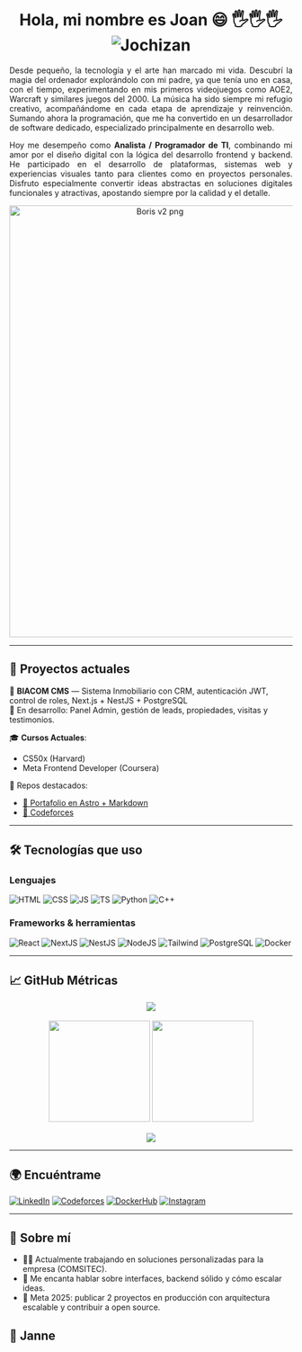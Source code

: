 <p align='center'>
  <h1 align='center'> Hola, mi nombre es Joan 😄 🖐️🖐️🖐️ <img src="https://komarev.com/ghpvc/?username=Jochizan&label=Profile%20views&color=129e00&style=plastic" alt="Jochizan"/></h1>
</p>

<p align='justify'>
Desde pequeño, la tecnología y el arte han marcado mi vida. Descubrí la magia del ordenador explorándolo con mi padre, ya que tenía uno en casa, con el tiempo, experimentando en mis primeros videojuegos como AOE2, Warcraft y similares juegos del 2000. La música ha sido siempre mi refugio creativo, acompañándome en cada etapa de aprendizaje y reinvención. Sumando ahora la programación, que me ha convertido en un desarrollador de software dedicado, especializado principalmente en desarrollo web.
</p>

<p align='justify'>
Hoy me desempeño como <strong>Analista / Programador de TI</strong>, combinando mi amor por el diseño digital con la lógica del desarrollo frontend y backend. He participado en el desarrollo de plataformas, sistemas web y experiencias visuales tanto para clientes como en proyectos personales. Disfruto especialmente convertir ideas abstractas en soluciones digitales funcionales y atractivas, apostando siempre por la calidad y el detalle.
</p>

<p align='center'>
 <img width="520" height="768" alt="Boris v2 png" src="https://github.com/user-attachments/assets/1de6e864-3975-4a22-90fa-f4dcefee5c48" />
</p>

---

## 💼 Proyectos actuales

🎯 **BIACOM CMS** — Sistema Inmobiliario con CRM, autenticación JWT, control de roles, Next.js + NestJS + PostgreSQL  
🔧 En desarrollo: Panel Admin, gestión de leads, propiedades, visitas y testimonios.

🎓 **Cursos Actuales**:  
- CS50x (Harvard)  
- Meta Frontend Developer (Coursera)

📁 Repos destacados:
- [🔗 Portafolio en Astro + Markdown](https://jozan.vercel.app)
- [🔗 Codeforces](https://github.com/Jochizan/codeforces)

---

## 🛠️ Tecnologías que uso

### Lenguajes

![HTML](https://img.shields.io/badge/HTML5-E34F26?style=flat&logo=html5&logoColor=white)
![CSS](https://img.shields.io/badge/CSS3-1572B6?style=flat&logo=css3&logoColor=white)
![JS](https://img.shields.io/badge/JavaScript-F7DF1E?style=flat&logo=javascript&logoColor=black)
![TS](https://img.shields.io/badge/TypeScript-3178C6?style=flat&logo=typescript&logoColor=white)
![Python](https://img.shields.io/badge/Python-3776AB?style=flat&logo=python&logoColor=white)
![C++](https://img.shields.io/badge/C++-00599C?style=flat&logo=c%2B%2B&logoColor=white)

### Frameworks & herramientas

![React](https://img.shields.io/badge/React-20232A?style=flat&logo=react&logoColor=61DAFB)
![NextJS](https://img.shields.io/badge/Next.js-000000?style=flat&logo=nextdotjs&logoColor=white)
![NestJS](https://img.shields.io/badge/NestJS-E0234E?style=flat&logo=nestjs&logoColor=white)
![NodeJS](https://img.shields.io/badge/Node.js-339933?style=flat&logo=node-dot-js&logoColor=white)
![Tailwind](https://img.shields.io/badge/TailwindCSS-38B2AC?style=flat&logo=tailwind-css&logoColor=white)
![PostgreSQL](https://img.shields.io/badge/PostgreSQL-336791?style=flat&logo=postgresql&logoColor=white)
![Docker](https://img.shields.io/badge/Docker-2496ED?style=flat&logo=docker&logoColor=white)

---

## 📈 GitHub Métricas

<div align="center">
  <img src="https://github-readme-streak-stats.herokuapp.com?user=Jochizan&theme=dark&date_format=M%20j%5B%2C%20Y%5D" />
  <br /><br />
  <img height="180em" src="https://github-readme-stats.vercel.app/api?username=Jochizan&show_icons=true&theme=dark&include_all_commits=true&count_private=true" />
  <img height="180em" src="https://github-readme-stats.vercel.app/api/top-langs/?username=Jochizan&layout=compact&langs_count=8&theme=dark" />
  <br /><br />
  <img src="https://github-profile-trophy.vercel.app/?username=Jochizan&theme=darkhub&margin-w=30&row=1" />
</div>

---

## 🌍 Encuéntrame

[![LinkedIn](https://img.shields.io/badge/-LinkedIn-blue?style=flat&logo=linkedin&logoColor=white)](https://www.linkedin.com/in/jochizan)
[![Codeforces](https://img.shields.io/badge/-Codeforces-1f8acb?style=flat&logo=codeforces&logoColor=white)](https://codeforces.com/profile/remnyachizot2015)
[![DockerHub](https://img.shields.io/badge/-DockerHub-black?style=flat&logo=docker&logoColor=white)](https://hub.docker.com/u/jochizan)
[![Instagram](https://img.shields.io/badge/-Instagram-E4405F?style=flat&logo=instagram&logoColor=white)](https://www.instagram.com/jochizan)

---

## 🤖 Sobre mí

- 👨‍💻 Actualmente trabajando en soluciones personalizadas para la empresa (COMSITEC).
- 💬 Me encanta hablar sobre interfaces, backend sólido y cómo escalar ideas.
- 🎯 Meta 2025: publicar 2 proyectos en producción con arquitectura escalable y contribuir a open source.

## 👋 Janne 
